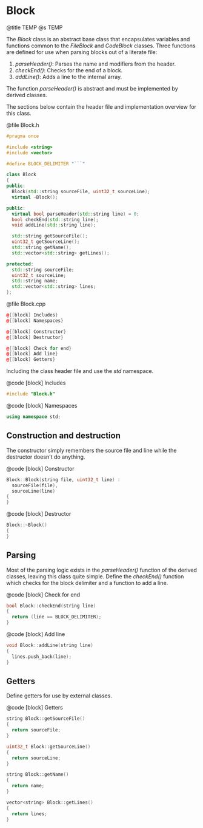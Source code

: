 # Block
@title TEMP
@s TEMP

The *Block* class is an abstract base class that encapsulates variables and functions common to the *FileBlock* and *CodeBlock* classes. Three functions are defined for use when parsing blocks out of a literate file:

1. *parseHeader()*: Parses the name and modifiers from the header.
2. *checkEnd()*: Checks for the end of a block.
3. *addLine()*: Adds a line to the internal array.

The function *parseHeader()* is abstract and must be implemented by derived classes.

The sections below contain the header file and implementation overview for this class.

@file Block.h
```cpp
#pragma once

#include <string>
#include <vector>

#define BLOCK_DELIMITER "```"

class Block
{
public:
  Block(std::string sourceFile, uint32_t sourceLine);
  virtual ~Block();

public:
  virtual bool parseHeader(std::string line) = 0;
  bool checkEnd(std::string line);
  void addLine(std::string line);

  std::string getSourceFile();
  uint32_t getSourceLine();
  std::string getName();
  std::vector<std::string> getLines();

protected:
  std::string sourceFile;
  uint32_t sourceLine;
  std::string name;
  std::vector<std::string> lines;
};
```

@file Block.cpp
```cpp
@{[block] Includes}
@{[block] Namespaces}

@{[block] Constructor}
@{[block] Destructor}

@{[block] Check for end}
@{[block] Add line}
@{[block] Getters}
```

Including the class header file and use the *std* namespace.

@code [block] Includes
```cpp
#include "Block.h"
```

@code [block] Namespaces
```cpp
using namespace std;
```

## Construction and destruction

The constructor simply remembers the source file and line while the destructor doesn't do anything.

@code [block] Constructor
```cpp
Block::Block(string file, uint32_t line) : 
  sourceFile(file),
  sourceLine(line)
{
}
```

@code [block] Destructor
```cpp
Block::~Block()
{
}
```

## Parsing

Most of the parsing logic exists in the *parseHeader()* function of the derived classes, leaving this class quite simple. Define the *checkEnd()* function which checks for the block delimiter and a function to add a line.

@code [block] Check for end
```cpp
bool Block::checkEnd(string line)
{
  return (line == BLOCK_DELIMITER);
}
```

@code [block] Add line
```cpp
void Block::addLine(string line)
{
  lines.push_back(line);
}
```

## Getters

Define getters for use by external classes.

@code [block] Getters
```cpp
string Block::getSourceFile()
{
  return sourceFile;
}

uint32_t Block::getSourceLine()
{
  return sourceLine;
}

string Block::getName()
{
  return name;
}

vector<string> Block::getLines()
{
  return lines;
}
```
